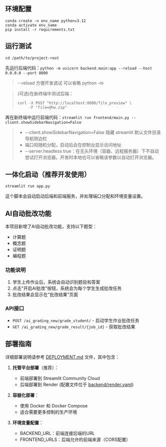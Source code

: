 ## 环境配置

```
conda create -n env_name python=3.12
conda activate env_name
pip install -r requirements.txt
```

## 运行测试

`cd /path/to/project-root`

先运行后端代码：`python -m uvicorn backend.main:app --reload --host 0.0.0.0 --port 8000`

> --reload 方便开发调试
> 可以省略 python -m

> (可选)在新终端中测试后端：
>
> ```
> curl -X POST "http://localhost:8000/file_preview" \
>      -F "file=@hw.zip"
> ```

再在新终端中运行前端代码：`streamlit run frontend/main.py --client.showSidebarNavigation=False`

> - --client.showSidebarNavigation=False 隐藏 streamlit 默认文件目录导航侧边栏
> - 端口将随机分配，启动后会在控制台显示访问地址
> - --server.headless true：在无头环境（容器、远程服务器）下不自动尝试打开浏览器。开发时本地也可以省略该参数以自动打开浏览器。

## 一体化启动（推荐开发使用）

`streamlit run app.py`

这个脚本会自动启动后端和前端服务，并处理端口分配和环境变量设置。

## AI自动批改功能

本项目新增了AI自动批改功能，支持以下题型：
- 计算题
- 概念题
- 证明题
- 编程题

### 功能说明

1. 学生上传作业后，系统会自动识别题目和答案
2. 点击"开启AI批改"按钮，系统会为每个学生生成批改任务
3. 批改结果会显示在"批改结果"页面

### API接口

- `POST /ai_grading_new/grade_student/` - 启动学生作业批改任务
- `GET /ai_grading_new/grade_result/{job_id}` - 获取批改结果

## 部署指南

详细部署说明请参考 [DEPLOYMENT.md](DEPLOYMENT.md) 文件，其中包含：

1. **托管平台部署**（推荐）：
   - 前端部署到 Streamlit Community Cloud
   - 后端部署到 Render (配置文件位于 [backend/render.yaml](file:///d%3A/work/SmarTAI/backend/render.yaml))

2. **容器化部署**：
   - 使用 Docker 和 Docker Compose
   - 适合需要更多控制的生产环境

3. **环境变量配置**：
   - BACKEND_URL：前端连接后端的URL
   - FRONTEND_URLS：后端允许的前端来源（CORS配置）
